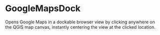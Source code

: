 # GoogleMapsDock
Opens Google Maps in a dockable browser view by clicking anywhere on the QGIS map canvas, instantly centering the view at the clicked location.
